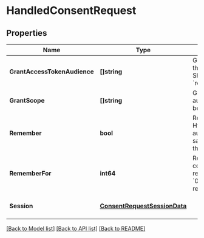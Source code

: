 # HandledConsentRequest

## Properties
Name | Type | Description | Notes
------------ | ------------- | ------------- | -------------
**GrantAccessTokenAudience** | **[]string** | GrantedAudience sets the audience the user authorized the client to use. Should be a subset of &#x60;requested_access_token_audience&#x60;. | [optional] [default to null]
**GrantScope** | **[]string** | GrantScope sets the scope the user authorized the client to use. Should be a subset of &#x60;requested_scope&#x60;. | [optional] [default to null]
**Remember** | **bool** | Remember, if set to true, tells ORY Hydra to remember this consent authorization and reuse it if the same client asks the same user for the same, or a subset of, scope. | [optional] [default to null]
**RememberFor** | **int64** | RememberFor sets how long the consent authorization should be remembered for in seconds. If set to &#x60;0&#x60;, the authorization will be remembered indefinitely. | [optional] [default to null]
**Session** | [**ConsentRequestSessionData**](ConsentRequestSessionData.md) |  | [optional] [default to null]

[[Back to Model list]](../README.md#documentation-for-models) [[Back to API list]](../README.md#documentation-for-api-endpoints) [[Back to README]](../README.md)


